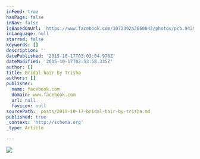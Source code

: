 ```yaml
---
inFeed: true
hasPage: false
inNav: false
isBasedOnUrl: 'https://www.facebook.com/107239252660842/photos/pcb.942941125757313/942940942423998/?type=3&theater'
inLanguage: null
starred: false
keywords: []
description: ''
datePublished: '2015-10-17T03:03:04.978Z'
dateModified: '2015-10-17T02:53:58.335Z'
author: []
title: Bridal hair by Trisha
authors: []
publisher:
  name: facebook.com
  domain: www.facebook.com
  url: null
  favicon: null
sourcePath: _posts/2015-10-17-bridal-hair-by-trisha.md
published: true
_context: 'http://schema.org'
_type: Article

---
```

![](https://scontent-lax3-1.xx.fbcdn.net/hphotos-xpf1/v/t1.0-9/10847948_942940942423998_3818100869568701534_n.jpg?oh=4ad7ea0d91e341cfab7e55cf25220558&oe=56C2CD5C)